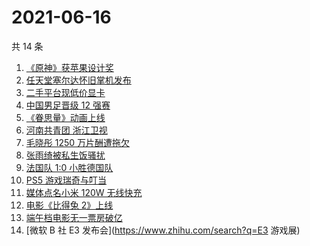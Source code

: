 # 2021-06-16

共 14 条

<!-- BEGIN -->
<!-- 最后更新时间 Wed Jun 16 2021 13:10:39 GMT+0800 (China Standard Time) -->

1. [《原神》获苹果设计奖](https://www.zhihu.com/search?q=原神)
2. [任天堂塞尔达怀旧掌机发布](https://www.zhihu.com/search?q=塞尔达)
3. [二手平台现低价显卡](https://www.zhihu.com/search?q=显卡)
4. [中国男足晋级 12 强赛](https://www.zhihu.com/search?q=中国男足)
5. [《眷思量》动画上线](https://www.zhihu.com/search?q=眷思量)
6. [河南共青团 浙江卫视](https://www.zhihu.com/search?q=浙江卫视抄袭)
7. [毛晓彤 1250 万片酬遭拖欠](https://www.zhihu.com/search?q=毛晓彤)
8. [张雨绮被私生饭骚扰](https://www.zhihu.com/search?q=张雨绮)
9. [法国队 1:0 小胜德国队](https://www.zhihu.com/search?q=德法大战)
10. [PS5 游戏瑞奇与叮当](https://www.zhihu.com/search?q=瑞奇与叮当)
11. [媒体点名小米 120W 无线快充](https://www.zhihu.com/search?q=小米快充)
12. [电影《比得兔 2》上线](https://www.zhihu.com/search?q=比得兔2)
13. [端午档电影无一票房破亿](https://www.zhihu.com/search?q=端午档票房)
14. [微软 B 社 E3 发布会](https://www.zhihu.com/search?q=E3 游戏展)

<!-- END -->
